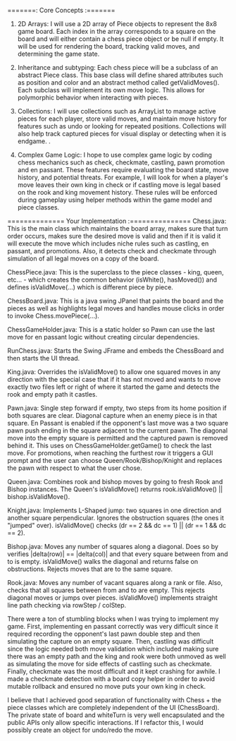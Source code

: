 =======: Core Concepts :=======
  1. 2D Arrays: I will use a 2D array of Piece objects to represent the 8x8 game board. Each index in the array
  corresponds to a square on the board and will either contain a chess piece object or be null if empty. It will be
  used for rendering the board, tracking valid moves, and determining the game state.

  2. Inheritance and subtyping: Each chess piece will be a subclass of an abstract Piece class. This base class will
  define shared attributes such as position and color and an abstract method called getValidMoves().
  Each subclass will implement its own move logic. This allows for polymorphic behavior when interacting with pieces.

  3. Collections: I will use collections such as ArrayList to manage active pieces for each player, store valid moves,
  and maintain move history for features such as undo or looking for repeated positions. Collections will also help
  track captured pieces for visual display or detecting when it is endgame. .

  4. Complex Game Logic: I hope to use complex game logic by coding chess mechanics such as check, checkmate, castling,
  pawn promotion and en passant. These features require evaluating the board state, move history, and potential threats.
  For example, I will look for when a player's move leaves their own king in check or if castling move is legal based on
  the rook and king movement history. These rules will be enforced during gameplay using helper methods within the game
  model and piece classes.


============== Your Implementation :===============
Chess.java:
This is the main class which maintains the board array, makes sure that turn order occurs, makes sure the desired move
is valid and then if it is valid it will execute the move which includes niche rules such as castling, en passant, and
promotions. Also, it detects check and checkmate through simulation of all legal moves on a copy of the board.

ChessPiece.java:
This is the superclass to the piece classes - king, queen, etc... - which creates the common behavior (isWhite(),
hasMoved()) and defines isValidMove(...) which is different piece by piece.

ChessBoard.java:
This is a java swing JPanel that paints the board and the pieces as well as highlights legal moves and handles mouse
clicks in order to invoke Chess.movePiece(...).

ChessGameHolder.java:
This is a static holder so Pawn can use the last move for en passant logic without creating circular dependencies.

RunChess.java:
Starts the Swing JFrame and embeds the ChessBoard and then starts the UI thread.

King.java:
Overrides the isValidMove() to allow one squared moves in any direction with the special case that if it has not moved
and wants to move exactly two files left or right of where it started the game and detects the rook and empty path it
castles.

Pawn.java:
Single step forward if empty, two steps from its home position if both squares are clear. Diagonal capture when an enemy
piece is in that square. En Passant is enabled if the opponent's last move was a two square pawn push ending in the
square adjacent to the current pawn. The diagonal move into the empty square is permitted and the captured pawn is
removed behind it. This uses on ChessGameHolder.getGame() to check the last move. For promotions, when reaching the
furthest row it triggers a GUI prompt and the user can choose Queen/Rook/Bishop/Knight and replaces the pawn with
respect to what the user chose.

Queen.java:
Combines rook and bishop moves by going to fresh Rook and Bishop instances. The Queen's isValidMove() returns
rook.isValidMove() || bishop.isValidMove().

Knight.java:
Implements L-Shaped jump: two squares in one direction and another square perpendicular. Ignores the obstruction
squares (the ones it "jumped" over). isValidMove() checks (dr == 2 && dc == 1) || (dr == 1 && dc == 2).

Bishop.java:
Moves any number of squares along a diagonal. Does so by verifies |delta(row)| == |delta(col)| and that every square
between from and to is empty. isValidMove() walks the diagonal and returns false on obstructions. Rejects moves that
are to the same square.

Rook.java:
Moves any number of vacant squares along a rank or file. Also, checks that all squares between from and to are empty.
This rejects diagonal moves or jumps over pieces. isValidMove() implements straight line path checking via
rowStep / colStep.

There were a ton of stumbling blocks when I was trying to implement my game. First, implementing en passant
correctly was very difficult since it required recording the opponent's last pawn double step and then simulating
the capture on an empty square. Then, castling was difficult since the logic needed both move validation which included
making sure there was an empty path and the king and rook were both unmoved as well as simulating the move for side
effects of castling such as checkmate. Finally, checkmate was the most difficult and it kept crashing for awhile. I
made a checkmate detection with a board copy helper in order to avoid mutable rollback and ensured no move puts your
own king in check.

I believe that I achieved good separation of functionality with Chess + the piece classes which are completely
independent of the UI (ChessBoard). The private state of board and whiteTurn is very well encapsulated and the public
APIs only allow specific interactions. If I refactor this, I would possibly create an object for undo/redo the move.
